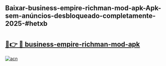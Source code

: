 ## Baixar-business-empire-richman-mod-apk-Apk-sem-anúncios-desbloqueado-completamente-2025-#hetxb

# <h2><a href="https://ainizakaria.my?title=business-empire-richman-mod-apk&ref=20M">🔗👉 🔴 business-empire-richman-mod-apk</a></h2>

[![acn](https://github.com/user-attachments/assets/0f9c940e-d8b0-45ae-aac7-cd30a18b3e1c)](https://ainizakaria.my?title=business-empire-richman-mod-apk&ref=20M)

